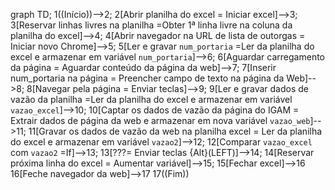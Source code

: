 graph TD;
    1((Início))-->2;
    2[Abrir planilha do excel = Iniciar excel]-->3;
    3[Reservar linhas livres na planilha =Obter 1ª linha livre na coluna da planilha do excel]-->4;
    4[Abrir navegador na URL de lista de outorgas = Iniciar novo Chrome]-->5;
    5[Ler e gravar `num_portaria` =Ler da planilha do excel e armazenar em variável `num_portaria`]-->6;
    6[Aguardar carregamento da página = Aguardar conteúdo da página da web]-->7;
    7[Inserir num_portaria na página = Preencher campo de texto na página da Web]-->8;
    8[Navegar pela página = Enviar teclas]-->9;
    9[Ler e gravar dados de vazão da planilha =Ler da planilha do excel e armazenar em variável `vazao_excel`]-->10;
    10[Captar os dados de vazão da página do IGAM = Extrair dados de página da web e armazenar em nova variável `vazao_web`]-->11;
    11[Gravar os dados de vazão da web na planilha excel = Ler da planilha do excel e armazenar em variável `vazao2`]-->12;
    12[Comparar `vazao_excel` com `vazao2` =If]-->13; 
    13[???= Enviar teclas {Alt}(LEFT)]-->14;
    14[Reservar próxima linha do excel = Aumentar variável]-->15;
    15[Fechar excel]-->16
    16[Feche navegador da web]-->17
    17((Fim))